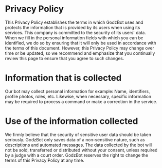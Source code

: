 # Privacy Policy
This Privacy Policy establishes the terms in which GodzBot uses and protects the information that is provided by its users when using its services. This company is committed to the security of its users' data. When we fill in the personal information fields with which you can be identified, we do so by ensuring that it will only be used in accordance with the terms of this document. However, this Privacy Policy may change over time or be updated, so we recommend and emphasize that you continually review this page to ensure that you agree to such changes.
# Information that is collected
Our bot may collect personal information for example: Name, identifiers, profile photos, roles, etc. Likewise, when necessary, specific information may be required to process a command or make a correction in the service.
# Use of the information collected
We firmly believe that the security of sensitive user data should be taken seriously. GodzBot only saves data of a non-sensitive nature, such as descriptions and automated messages. The data collected by the bot will not be sold, transferred or distributed without your consent, unless required by a judge with a court order. GodzBot reserves the right to change the terms of this Privacy Policy at any time.

